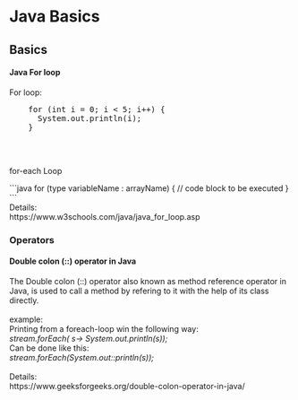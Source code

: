 <h1>Java Basics</h1>

<h2>Basics</h2>
<h4>Java For loop</h4>
For loop: <br>
  <pre>
    for (int i = 0; i < 5; i++) {
      System.out.println(i);
    }
  </pre>
<br>
<p>for-each Loop</p>
```java
for (type variableName : arrayName) {
  // code block to be executed
}
```
<br>
Details: <br>
https://www.w3schools.com/java/java_for_loop.asp

<br>
<h3>Operators</h3>
<h4>Double colon (::) operator in Java</h4>
The Double colon (::) operator also known as method reference operator in Java, is used to call a method by refering to it with the help of its class directly.<br><br>
example:<br>
Printing from a foreach-loop win the following way: <br>
<i>stream.forEach( s-> System.out.println(s));</i><br>
Can be done like this:<br>
<i>stream.forEach(System.out::println(s));</i> <br>
<br>
Details: <br>
https://www.geeksforgeeks.org/double-colon-operator-in-java/